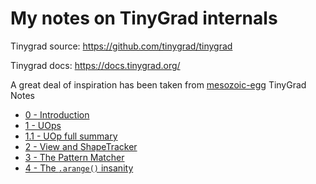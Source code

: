 # My notes on TinyGrad internals


<!-- WARNING: THIS FILE WAS AUTOGENERATED! DO NOT EDIT! -->

Tinygrad source: <https://github.com/tinygrad/tinygrad>

Tinygrad docs: <https://docs.tinygrad.org/>

A great deal of inspiration has been taken from
[mesozoic-egg](https://mesozoic-egg.github.io/tinygrad-notes/) TinyGrad
Notes

- [0 - Introduction](https://xl0.github.io/tinygrad-notes/intro.html)
- [1 - UOps](https://xl0.github.io/tinygrad-notes/uops.html)
- [1.1 - UOp full
  summary](https://xl0.github.io/tinygrad-notes/uops_annotated.html)
- [2 - View and
  ShapeTracker](https://xl0.github.io/tinygrad-notes/shapetracker.html)
- [3 - The Pattern
  Matcher](https://xl0.github.io/tinygrad-notes/patternmatcher.html)
- [4 - The `.arange()`
  insanity](https://xl0.github.io/tinygrad-notes/arange.html)
